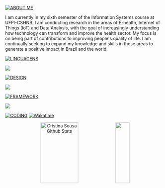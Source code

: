 [![ABOUT ME](https://img.shields.io/badge/ABOUT%20ME-FFFFFF?style=plastic&logo=code&logoColor=white)](https://seu-link-para-sobre-mim)

I am currently in my sixth semester of the Information Systems course at UFPI-CSHNB. I am conducting research in the areas of E-health, Internet of Things (IoT) and Data Analysis, with the goal of increasingly understanding how technology can transform and improve the health sector. My focus is on being part of contributions to improving people's quality of life. I am continually seeking to expand my knowledge and skills in these areas to generate a positive impact in Brazil and the world.


[![LINGUAGENS](https://img.shields.io/badge/LANGUAGES-FFFFFF?style=plastic&logo=code&logoColor=white)](https://seu-link-para-sobre-mim)

<p align="left">
  <a href="https://skillicons.dev">
    <img src="https://skillicons.dev/icons?i=c,python,haskell,html,css,js,php" />
  </a>
</p>

[![DESIGN](https://img.shields.io/badge/DESIGN-FFFFFF?style=plastic&logo=code&logoColor=white)](https://seu-link-para-sobre-mim)

<p align="left">
  <a href="https://skillicons.dev">
    <img src="https://skillicons.dev/icons?i=figma" />
  </a>
</p>

[![FRAMEWORK](https://img.shields.io/badge/FRAMEWORK-FFFFFF?style=plastic&logo=code&logoColor=white)](https://seu-link-para-sobre-mim)
<p align="left">
  <a href="https://skillicons.dev">
    <img src="https://skillicons.dev/icons?i=laravel" />
  </a>
</p>


[![CODING](https://img.shields.io/badge/CODING-FFFFFF?style=plastic&logo=code&logoColor=white)](https://seu-link-para-sobre-mim)
[![Wakatime](https://wakatime.com/badge/user/018b2021-23c3-406d-8249-a0c654512882.svg)](https://wakatime.com/@018b2021-23c3-406d-8249-a0c654512882) 

<div align="center">
  <img width="49%" height="195px" src="https://github-readme-stats.vercel.app/api?username=cristinaadms&show_icons=true&count_private=true&hide_border=true&title_color=4E3629&icon_color=4E3629&text_color=ffffff&bg_color=0d1117" alt="Cristina Sousa Github Stats" />
  <img width="30%" height="195px" src="https://github-readme-stats.vercel.app/api/top-langs/?username=cristinaadms&layout=compact&hide_border=true&title_color=4E3629&text_color=ffffff&bg_color=0d1117" />
</div>

